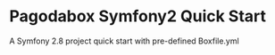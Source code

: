 Pagodabox Symfony2 Quick Start
==================

A Symfony 2.8 project quick start with pre-defined Boxfile.yml 
